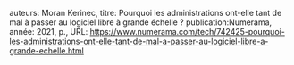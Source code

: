 auteurs: Moran Kerinec, 
titre: Pourquoi les administrations ont-elle tant de mal à passer au logiciel libre à grande échelle ?
publication:Numerama, 
année: 2021, 
p.,
URL: https://www.numerama.com/tech/742425-pourquoi-les-administrations-ont-elle-tant-de-mal-a-passer-au-logiciel-libre-a-grande-echelle.html

